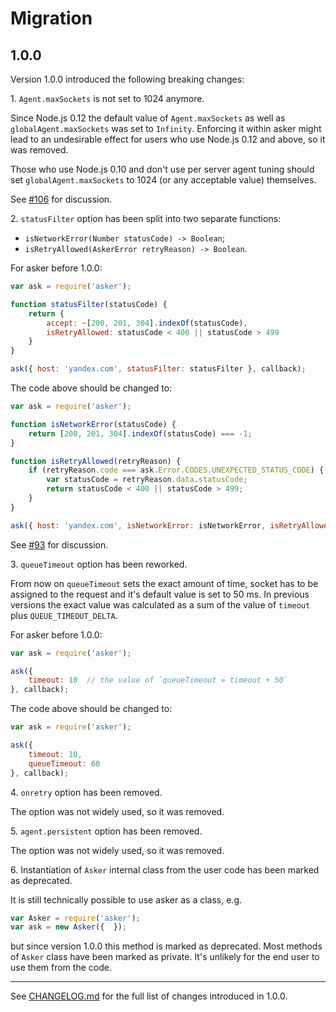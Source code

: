# Migration

## 1.0.0

Version 1.0.0 introduced the following breaking changes:

1\. `Agent.maxSockets` is not set to 1024 anymore.

Since Node.js 0.12 the default value of `Agent.maxSockets` as well as `globalAgent.maxSockets` was set
to `Infinity`. Enforcing it within asker might lead to an undesirable effect for users who use Node.js 0.12
and above, so it was removed.

Those who use Node.js 0.10 and don't use per server agent tuning should set `globalAgent.maxSockets` to
1024 (or any acceptable value) themselves.

See [#106](https://github.com/nodules/asker/issues/106) for discussion.

2\. `statusFilter` option has been split into two separate functions:

- `isNetworkError(Number statusCode) -> Boolean`;
- `isRetryAllowed(AskerError retryReason) -> Boolean`.

For asker before 1.0.0:

```js
var ask = require('asker');

function statusFilter(statusCode) {
    return {
        accept: ~[200, 201, 304].indexOf(statusCode),
        isRetryAllowed: statusCode < 400 || statusCode > 499
    }
}

ask({ host: 'yandex.com', statusFilter: statusFilter }, callback);
```

The code above should be changed to:

```js
var ask = require('asker');

function isNetworkError(statusCode) {
    return [200, 201, 304].indexOf(statusCode) === -1;
}

function isRetryAllowed(retryReason) {
    if (retryReason.code === ask.Error.CODES.UNEXPECTED_STATUS_CODE) {
        var statusCode = retryReason.data.statusCode;
        return statusCode < 400 || statusCode > 499;
    }
}

ask({ host: 'yandex.com', isNetworkError: isNetworkError, isRetryAllowed: isRetryAllowed }, callback);
```

See [#93](https://github.com/nodules/asker/issues/93) for discussion.

3\. `queueTimeout` option has been reworked.

From now on `queueTimeout` sets the exact amount of time, socket has to be assigned to the request and it's
default value is set to 50 ms. In previous versions the exact value was calculated as a sum of the value
of `timeout` plus `QUEUE_TIMEOUT_DELTA`.

For asker before 1.0.0:

```js
var ask = require('asker');

ask({
    timeout: 10  // the value of `queueTimeout = timeout + 50`
}, callback);
```

The code above should be changed to:

```js
var ask = require('asker');

ask({
    timeout: 10,
    queueTimeout: 60
}, callback);
```

4\. `onretry` option has been removed.

The option was not widely used, so it was removed.

5\. `agent.persistent` option has been removed.

The option was not widely used, so it was removed.

6\. Instantiation of `Asker` internal class from the user code has been marked as deprecated.

It is still technically possible to use asker as a class, e.g.

```js
var Asker = require('asker');
var ask = new Asker({  });
```

but since version 1.0.0 this method is marked as deprecated. Most methods of `Asker` class
have been marked as private. It's unlikely for the end user to use them from the code.

---

See [CHANGELOG.md](https://github.com/nodules/asker/blob/1.0.0/CHANGELOG.md) for the full list of changes introduced in 1.0.0.

